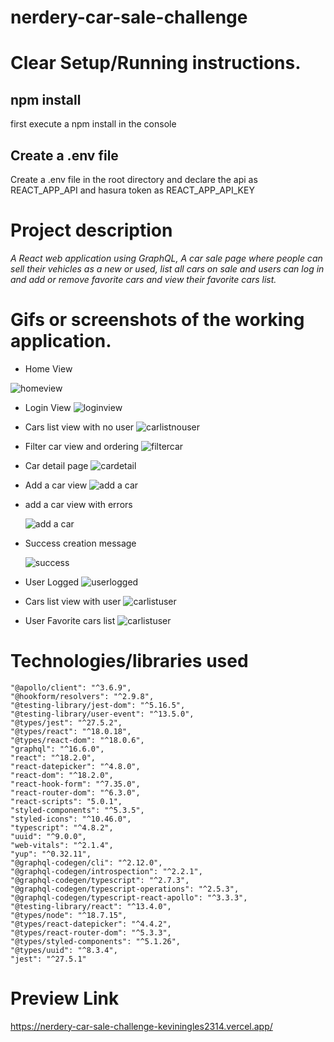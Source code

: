 # nerdery-car-sale-challenge

# Clear Setup/Running instructions.

## npm install

first execute a npm install in the console

## Create a .env file

Create a .env file in the root directory and declare the api as REACT_APP_API and hasura token as REACT_APP_API_KEY

# Project description

_A React web application using GraphQL, A car sale page where people can sell their vehicles as a new or used, list all cars on sale and users can log in and add or remove favorite cars and view their favorite cars list._

# Gifs or screenshots of the working application.

- Home View

![homeview](https://res.cloudinary.com/duqlseyzk/image/upload/v1663693434/ld14uffb413tyzzs5oeg.png)

- Login View
  ![loginview](https://res.cloudinary.com/duqlseyzk/image/upload/v1663693471/ugmrzrgfgt2udgmrbwau.png)

- Cars list view with no user
  ![carlistnouser](https://res.cloudinary.com/duqlseyzk/image/upload/v1663693758/hiakg6nrf5kwzjknsobc.png)

- Filter car view and ordering
  ![filtercar](https://res.cloudinary.com/duqlseyzk/image/upload/v1663694108/jwrfw6pdftd1sz385rqq.png)

- Car detail page
  ![cardetail](https://res.cloudinary.com/duqlseyzk/image/upload/v1663694252/lxkbanzrfrfwyibsqmm1.png)

- Add a car view
  ![add a car](https://res.cloudinary.com/duqlseyzk/image/upload/v1663694441/ooklefyd5sjlpup5suwq.png)

- add a car view with errors

  ![add a car](https://res.cloudinary.com/duqlseyzk/image/upload/v1663694579/wbxyh0neapqhsqnn15od.png)

- Success creation message

  ![success](https://res.cloudinary.com/duqlseyzk/image/upload/v1663694797/k6zhzkopzh8ectyavqyc.png)

- User Logged
  ![userlogged](https://res.cloudinary.com/duqlseyzk/image/upload/v1663694920/v2lqm43eomyhykbd8bim.png)

- Cars list view with user
  ![carlistuser](https://res.cloudinary.com/duqlseyzk/image/upload/v1663695282/aj4xlezxjimdo3n1uxgt.png)

- User Favorite cars list
  ![carlistuser](https://res.cloudinary.com/duqlseyzk/image/upload/v1663695059/nm8axgblv8kgt3qppolu.png)

# Technologies/libraries used

    "@apollo/client": "^3.6.9",
    "@hookform/resolvers": "^2.9.8",
    "@testing-library/jest-dom": "^5.16.5",
    "@testing-library/user-event": "^13.5.0",
    "@types/jest": "^27.5.2",
    "@types/react": "^18.0.18",
    "@types/react-dom": "^18.0.6",
    "graphql": "^16.6.0",
    "react": "^18.2.0",
    "react-datepicker": "^4.8.0",
    "react-dom": "^18.2.0",
    "react-hook-form": "^7.35.0",
    "react-router-dom": "^6.3.0",
    "react-scripts": "5.0.1",
    "styled-components": "^5.3.5",
    "styled-icons": "^10.46.0",
    "typescript": "^4.8.2",
    "uuid": "^9.0.0",
    "web-vitals": "^2.1.4",
    "yup": "^0.32.11",
    "@graphql-codegen/cli": "^2.12.0",
    "@graphql-codegen/introspection": "^2.2.1",
    "@graphql-codegen/typescript": "^2.7.3",
    "@graphql-codegen/typescript-operations": "^2.5.3",
    "@graphql-codegen/typescript-react-apollo": "^3.3.3",
    "@testing-library/react": "^13.4.0",
    "@types/node": "^18.7.15",
    "@types/react-datepicker": "^4.4.2",
    "@types/react-router-dom": "^5.3.3",
    "@types/styled-components": "^5.1.26",
    "@types/uuid": "^8.3.4",
    "jest": "^27.5.1"

# Preview Link

https://nerdery-car-sale-challenge-keviningles2314.vercel.app/
